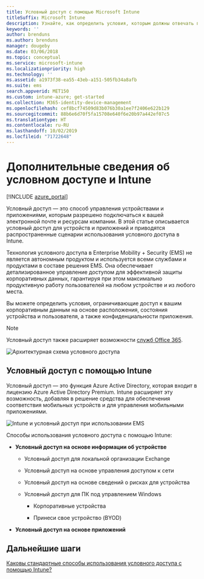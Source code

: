 ```yaml
---
title: Условный доступ с помощью Microsoft Intune
titleSuffix: Microsoft Intune
description: Узнайте, как определить условия, которым должны отвечать пользователи, устройства и приложения для доступа к корпоративным ресурсам в Microsoft Intune.
keywords: ''
author: brenduns
ms.author: brenduns
manager: dougeby
ms.date: 03/06/2018
ms.topic: conceptual
ms.service: microsoft-intune
ms.localizationpriority: high
ms.technology: ''
ms.assetid: a1973f38-ea55-43eb-a151-505fb34a8afb
ms.suite: ems
search.appverid: MET150
ms.custom: intune-azure; get-started
ms.collection: M365-identity-device-management
ms.openlocfilehash: cef8bcf74509d83b076b30a1ee7f2406e622b129
ms.sourcegitcommit: 88b6e6d70f5fa15708e640f6e20b97a442ef07c5
ms.translationtype: HT
ms.contentlocale: ru-RU
ms.lasthandoff: 10/02/2019
ms.locfileid: "71722648"
---
```

# <a name="learn-about-conditional-access-and-intune"></a>Дополнительные сведения об условном доступе и Intune

[!INCLUDE [azure_portal](../includes/azure_portal.md)]

Условный доступ — это способ управления устройствами и приложениями, которым разрешено подключаться к вашей электронной почте и ресурсам компании. В этой статье описывается условный доступ для устройств и приложений и приводятся распространенные сценарии использования условного доступа в Intune.

Технология условного доступа в Enterprise Mobility + Security (EMS) не является автономным продуктом и используется всеми службами и продуктами в составе решения EMS. Она обеспечивает детализированное управление доступом для эффективной защиты корпоративных данных, гарантируя при этом максимально продуктивную работу пользователей на любом устройстве и из любого места.

Вы можете определить условия, ограничивающие доступ к вашим корпоративным данным на основе расположения, состояния устройства и пользователя, а также конфиденциальности приложения.

> [!NOTE] 
> Условный доступ также расширяет возможности [служб Office 365](https://docs.microsoft.com/office365/enterprise/office-365-client-support-conditional-access).

![Архитектурная схема условного доступа](./media/conditional-access/ca-diagram-1.png)

## <a name="use-conditional-access-with-intune"></a>Условный доступ с помощью Intune

Условный доступ — это функция Azure Active Directory, которая входит в лицензию Azure Active Directory Premium. Intune расширяет эту возможность, добавляя в решение средства для обеспечения соответствия мобильных устройств и для управления мобильными приложениями. 

![Intune и условный доступ при использовании EMS](./media/conditional-access/intune-with-ca-1.png)

Способы использования условного доступа с помощью Intune:

- **Условный доступ на основе информации об устройстве**

  - Условный доступ для локальной организации Exchange

  - Условный доступ на основе управления доступом к сети

  - Условный доступ на основе сведений о рисках для устройства

  - Условный доступ для ПК под управлением Windows

    - Корпоративные устройства

    - Принеси свое устройство (BYOD)

- **Условный доступ на основе приложений**

## <a name="next-steps"></a>Дальнейшие шаги

[Каковы стандартные способы использования условного доступа с помощью Intune?](conditional-access-intune-common-ways-use.md)
